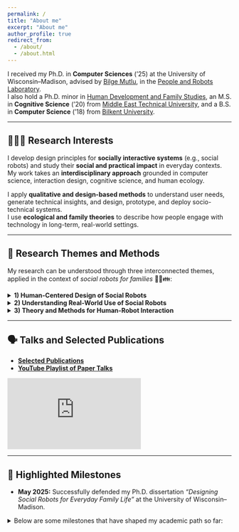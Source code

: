 ```yaml
---
permalink: /
title: "About me"
excerpt: "About me"
author_profile: true
redirect_from: 
  - /about/
  - /about.html
---
```

I received my Ph.D. in **Computer Sciences** (’25) at the University of Wisconsin–Madison, advised by [Bilge Mutlu](http://bilgemutlu.com), in the [People and Robots Laboratory](https://peopleandrobots.wisc.edu/staff/cagiltay-bengisu/).  
I also hold a Ph.D. minor in [Human Development and Family Studies](https://humanecology.wisc.edu/academics/graduate-programs/human-development-family-studies/), an M.S. in **Cognitive Science** (’20) from [Middle East Technical University](https://cogs.metu.edu.tr/en), and a B.S. in **Computer Science** (’18) from [Bilkent University](https://w3.cs.bilkent.edu.tr).

---

## 👩🏽‍💻 Research Interests

I develop design principles for **socially interactive systems** (e.g., social robots) and study their **social and practical impact** in everyday contexts. My work takes an **interdisciplinary approach** grounded in computer science, interaction design, cognitive science, and human ecology.  

I apply **qualitative and design-based methods** to understand user needs, generate technical insights, and design, prototype, and deploy socio-technical systems.  
I use **ecological and family theories** to describe how people engage with technology in long-term, real-world settings.

---

## 🤖 Research Themes and Methods

My research can be understood through three interconnected themes, applied in the context of _social robots for families_ 🤖🏡👪:

<details>
<summary><strong>1) Human-Centered Design of Social Robots</strong></summary>

<p markdown="1">
  I identify users’ practical needs and preferences for integrating socially interactive systems into daily life through <it>participatory design, qualitative interviews, and technology probe studies.</it>
I translate these understandings into design requirements and prototype social robots for real-world use.
  
  **Example Publications:** Designing [in-home robots](https://bengisucagiltay.github.io/publications/IDC20) as [reading companions](https://bengisucagiltay.github.io/publications/IDC22), for [caretaking](https://bengisucagiltay.github.io/publications/IDC22short), and as [homework assistants](https://bengisucagiltay.github.io/publications/IDC23). Designing [unboxing experiences](https://bengisucagiltay.github.io/publications/CHI22) and [emotional expressions](https://bengisucagiltay.github.io/publications/IDC21) for social robots.
</p>

</details>

<details>
<summary><strong>2) Understanding Real-World Use of Social Robots</strong></summary>

<p markdown="1">
  I study how users interact with social robots in natural, real-world settings and lab contexts through <it>controlled studies, exploratory fieldwork, and both short- and long-term evaluations.</it>  


  **Example Publications:**  [4-week in-home deployment](https://bengisucagiltay.github.io/publications/HRI23) of the [Misty robot platform](https://www.mistyrobotics.com/research) as a [reading companion robot for children](https://bengisucagiltay.github.io/publications/IDC22).
</p>

</details>

<details>
<summary><strong>3) Theory and Methods for Human-Robot Interaction</strong></summary>

<p markdown="1">
  I draw theoretical insights from interdisciplinary fields to situate my research in broader socio-technical systems and develop design methods for holistic human-robot interaction.  


  **Example Publications:**  
  **Theory:** [Family Theories in Human-Robot Interaction](https://bengisucagiltay.github.io/publications/IDC23-short), [Toward Family-Robot Interactions](https://bengisucagiltay.com/publications/HRI24)  
  **Methods and Tools:** [Theater-inspired interaction design](https://bengisucagiltay.com/publications/DIS24), [Family-Robot Routines Inventory](https://bengisucagiltay.com/publications/ROMAN24)
</p>

</details>


---

## 🗣️ Talks and Selected Publications

- [**Selected Publications**](https://bengisucagiltay.github.io/publications/)  
- [**YouTube Playlist of Paper Talks**](https://youtube.com/playlist?list=PL5pl7-dRbTJx9rgF5OlYDVQVks_WQ-8BS)

<iframe width="300" height="160" src="https://www.youtube.com/embed/videoseries?list=PL5pl7-dRbTJx9rgF5OlYDVQVks_WQ-8BS" title="YouTube video player" frameborder="0" allow="accelerometer; autoplay; clipboard-write; encrypted-media; gyroscope; picture-in-picture; web-share" allowfullscreen></iframe>

---

## 🎯 Highlighted Milestones

- **May 2025:** Successfully defended my Ph.D. dissertation *“Designing Social Robots for Everyday Family Life”* at the University of Wisconsin–Madison.

<details>
<summary> Below are some milestones that have shaped my academic path so far:</summary>
<p markdown="1">
  
  **June 23, 2025:** Co-organized IDC2025 workshops - Full Day: [Care Ecosystems in HCI](https://sites.google.com/view/idc25-ecocare/home). Half Day: [Playful and Ethical Child-AI Systems](https://sites.google.com/iu.edu/idc-2025-workshop/home)  

  
  **March 3, 2025:** HRI Pioneers 2025 Workshop - Networking Chair  

  
  **May 12, 2024:** Hosted full-day CHI2024 workshop - [“Methods for Family-Centered Design”](https://mobiletechteens-chi2025.github.io)  

  
  **March 11, 2024:** Attended HRI Pioneers Workshop (2024 Cohort) — [“Toward Family-Robot Interactions: A Family-Centered Framework in HRI”](https://bengisucagiltay.github.io/files/HRI24_theory_Cagiltay.pdf)  
  
  **Jan 11, 2024:** [Talking Robotics](https://talking-robotics.github.io) Webinar #69: “Robots and Routines”  
  
  **Dec 4, 2023:** Advanced to Ph.D. Candidacy  
  
  **Nov 17, 2023:** Invited Speaker at the University of Iowa — [Rising Stars in HCI](https://cs.uiowa.edu/event/130806/0)  
  
  **April 23, 2023:** Attended Doctoral Consortium at CHI2023, Hamburg  
  
  **June 19, 2023:** Hosted half-day IDC2023 workshop — [Family-Centered Interaction Design](http://bit.ly/idc23fcid)  
  
  **May 26, 2023:** Passed qualifying examination on “Social Robots for Families”  
  </p>
</details>
